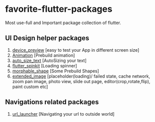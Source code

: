 # favorite-flutter-packages
Most use-full and Important package collection of flutter.

## UI Design helper packages
1. [device_preview](https://pub.dev/packages/device_preview/) [easy to test your App in different screen size]
2. [Animation](https://pub.dev/packages/animations) [Prebuild animation]
3. [auto_size_text](https://pub.dev/packages/auto_size_text) [AutoSizing your text]
4. [flutter_spinkit](https://pub.dev/packages/flutter_spinkit) [Loading spinner]
5. [morphable_shape](https://pub.dev/packages/morphable_shape/) [Some Prebuild Shapes]
6. [extended_image](https://pub.dev/packages/extended_image) [placeholder(loading)/ failed state, cache network, zoom pan image, photo view, slide out page, editor(crop,rotate,flip), paint custom etc]

## Navigations related packages
1. [url_launcher](https://pub.dev/packages/url_launcher) [Navigating your url to outside world]
